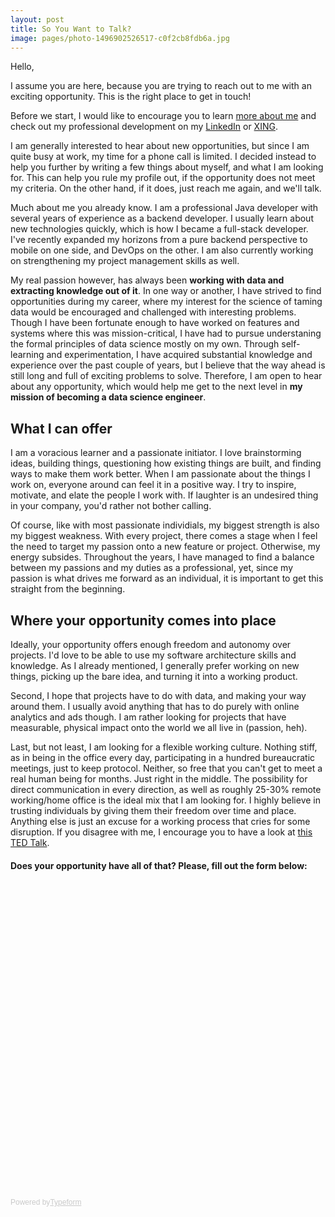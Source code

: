 ```yaml
---
layout: post
title: So You Want to Talk?
image: pages/photo-1496902526517-c0f2cb8fdb6a.jpg
---
```


Hello,

I assume you are here, because you are trying to reach out to me with an exciting opportunity. This is the right place to get in touch!

Before we start, I would like to encourage you to learn [more about me](http://www.preslav.me/about-me/) and check out my professional development on my [LinkedIn](https://www.linkedin.com/in/preslavrachev) or [XING](https://www.xing.com/profile/Preslav_Rachev).

I am generally interested to hear about new opportunities, but since I am quite busy at work, my time for a phone call is limited. I decided instead to help you further by writing a few things about myself, and what I am looking for. This can help you rule my profile out, if the opportunity does not meet my criteria. On the other hand, if it does, just reach me again, and we'll talk.

Much about me you already know. I am a professional Java developer with several years of experience as a backend developer. I usually learn about new technologies quickly, which is how I became a full-stack developer. I've recently expanded my horizons from a pure backend perspective to mobile on one side, and DevOps on the other. I am also currently working on strengthening my project management skills as well.

My real passion however, has always been **working with data and extracting knowledge out of it**. In one way or another, I have strived to find opportunities during my career, where my interest for the science of taming data would be encouraged and challenged with interesting problems. Though I have been fortunate enough to have worked on features and systems where this was mission-critical, I have had to pursue understaning the formal principles of data science mostly on my own. Through self-learning and experimentation, I have acquired substantial knowledge and experience over the past couple of years, but I believe that the way ahead is still long and full of exciting problems to solve. Therefore, I am open to hear about any opportunity, which would help me get to the next level in **my mission of becoming a data science engineer**.

## What I can offer
I am a voracious learner and a passionate initiator. I love brainstorming ideas, building things, questioning how existing things are built, and finding ways to make them work better. When I am passionate about the things I work on, everyone around can feel it in a positive way. I try to inspire, motivate, and elate the people I work with. If laughter is an undesired thing in your company, you'd rather not bother calling.  

Of course, like with most passionate individials, my biggest strength is also my biggest weakness. With every project, there comes a stage when I feel the need to target my passion onto a new feature or project. Otherwise, my energy subsides. Throughout the years, I have managed to find a balance between my passions and my duties as a professional, yet, since my passion is what drives me forward as an individual, it is important to get this straight from the beginning. 

## Where your opportunity comes into place

Ideally, your opportunity offers enough freedom and autonomy over projects. I'd love to be able to use my software architecture skills and knowledge. As I already mentioned, I generally prefer working on new things, picking up the bare idea, and turning it into a working product.

Second, I hope that projects have to do with data, and making your way around them. I usually avoid anything that has to do purely with online analytics and ads though. I am rather looking for projects that have measurable, physical impact onto the world we all live in (passion, heh).

Last, but not least, I am looking for a flexible working culture. Nothing stiff, as in being in the office every day, participating in a hundred bureaucratic meetings, just to keep protocol. Neither, so free that you can't get to meet a real human being for months. Just right in the middle. The possibility for direct communication in every direction, as well as roughly 25-30% remote working/home office is the ideal mix that I am looking for. I highly believe in trusting individuals by giving them their freedom over time and place. Anything else is just an excuse for a working process that cries for some disruption. If you disagree with me, I encourage you to have a look at [this TED Talk](https://www.youtube.com/watch?v=rrkrvAUbU9Y). 

#### Does your opportunity have all of that? Please, fill out the form below:

<!-- Change the width and height values to suit you best -->
<div class="typeform-widget" data-url="https://preslavrachev.typeform.com/to/XzRQ4L" data-text="So You Want to Talk" style="width:100%;height:500px;"></div>
<script>(function(){var qs,js,q,s,d=document,gi=d.getElementById,ce=d.createElement,gt=d.getElementsByTagName,id='typef_orm',b='https://s3-eu-west-1.amazonaws.com/share.typeform.com/';if(!gi.call(d,id)){js=ce.call(d,'script');js.id=id;js.src=b+'widget.js';q=gt.call(d,'script')[0];q.parentNode.insertBefore(js,q)}})()</script>
<div style="font-family: Sans-Serif;font-size: 12px;color: #999;opacity: 0.5; padding-top: 5px;">Powered by<a href="https://www.typeform.com/examples/?utm_campaign=XzRQ4L&amp;utm_source=typeform.com-260808-Basic&amp;utm_medium=typeform&amp;utm_content=typeform-embedded-poweredbytypeform&amp;utm_term=EN" style="color: #999" target="_blank">Typeform</a></div>
